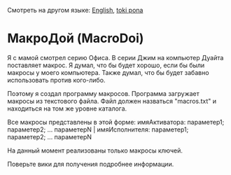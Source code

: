 Смотреть на другом языке: [English](../master/README.md "View in English"), [toki pona](../master/README.tok.md "lukin kepeken toki pona")

# МакроДой (MacroDoi)
Я с мамой смотрел серию Офиса. В серии Джим на компьютер Дуайта поставляет макрос. Я думал, что бы будет хорошо, если бы были макросы у моего компьютера. Также думал, что бы будет забавно использовать против кого-либо. 

Поэтому я создал программу макросов. Программа загружает макросы из текстового файла. Файл должен назваться "macros.txt" и находиться на том же уровне каталога.

Все макросы представлены в этой форме: имяАктиватора: параметер1; параметер2; ... параметерN | имяИсполнителя: параметер1; параметер2; ... параметерN

На данный момент реализованы только макросы ключей. 

Поверьте вики для получения подробнее информации.
